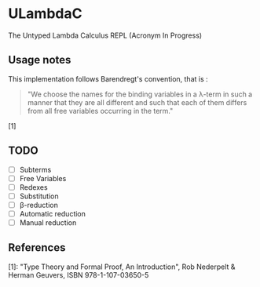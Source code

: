 # ULambdaC

The Untyped Lambda Calculus REPL (Acronym In Progress)

## Usage notes

This implementation follows Barendregt's convention, that is :

> "We choose the names for the binding variables in a λ-term in such a
> manner that they are all different and such that each of them differs
> from all free variables occurring in the term."

[1]

## TODO

- [ ] Subterms
- [ ] Free Variables
- [ ] Redexes
- [ ] Substitution
- [ ] β-reduction
- [ ] Automatic reduction
- [ ] Manual reduction

## References

[1]: "Type Theory and Formal Proof, An Introduction", Rob Nederpelt & Herman Geuvers, ISBN 978-1-107-03650-5
